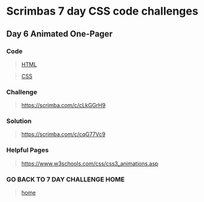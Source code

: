 # Scrimbas 7 day CSS code challenges

## Day 6 Animated One-Pager

### Code
> [HTML](./index.html)

> [CSS](./index.css)

### Challenge
> https://scrimba.com/c/cLkGGrH9

### Solution
> https://scrimba.com/c/cqG77Vc9

### Helpful Pages
> https://www.w3schools.com/css/css3_animations.asp

### GO BACK TO 7 DAY CHALLENGE HOME
> [home](../readme.md)